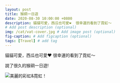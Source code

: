 ```yaml
---
layout: post
title: 猴硐一日遊
date: 2020-08-30 10:00:00 +0800
description: 貓貓可愛，西瓜也可愛❤️  很幸運的看到了霓虹～
# Add post description (optional)
img: /cat/vat-cover.jpg # Add image post (optional)
fig-caption: # Add figcaption (optional)
tags: [Travel] # add tag
---
```


貓貓可愛，西瓜也可愛❤️  很幸運的看到了霓虹～

說了很久的猴硐一日遊!

![美麗的彩虹&霓虹！]({{site.baseurl}}/assets/img/cat/rainbow.jpg)
